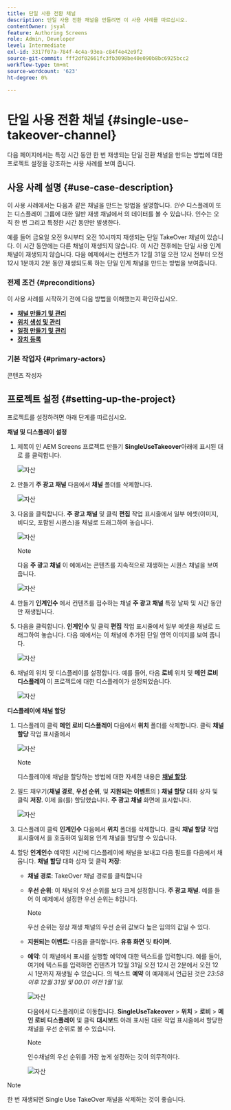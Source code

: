 ```yaml
---
title: 단일 사용 전환 채널
description: 단일 사용 전환 채널을 만들려면 이 사용 사례를 따르십시오.
contentOwner: jsyal
feature: Authoring Screens
role: Admin, Developer
level: Intermediate
exl-id: 3317f07a-784f-4c4a-93ea-c84f4e42e9f2
source-git-commit: fff2df02661fc3fb3098be40e090b8bc6925bcc2
workflow-type: tm+mt
source-wordcount: '623'
ht-degree: 0%

---
```


# 단일 사용 전환 채널 {#single-use-takeover-channel}

다음 페이지에서는 특정 시간 동안 한 번 재생되는 단일 전환 채널을 만드는 방법에 대한 프로젝트 설정을 강조하는 사용 사례를 보여 줍니다.

## 사용 사례 설명 {#use-case-description}

이 사용 사례에서는 다음과 같은 채널을 만드는 방법을 설명합니다. *인수* 디스플레이 또는 디스플레이 그룹에 대한 일반 재생 채널에서 의 데이터를 볼 수 있습니다. 인수는 오직 한 번 그리고 특정한 시간 동안만 발생한다.

예를 들어 금요일 오전 9시부터 오전 10시까지 재생되는 단일 TakeOver 채널이 있습니다. 이 시간 동안에는 다른 채널이 재생되지 않습니다. 이 시간 전후에는 단일 사용 인계 채널이 재생되지 않습니다. 다음 예제에서는 컨텐츠가 12월 31일 오전 12시 전부터 오전 12시 1분까지 2분 동안 재생되도록 하는 단일 인계 채널을 만드는 방법을 보여줍니다.

### 전제 조건 {#preconditions}

이 사용 사례를 시작하기 전에 다음 방법을 이해했는지 확인하십시오.

* **[채널 만들기 및 관리](managing-channels.md)**
* **[위치 생성 및 관리](managing-locations.md)**
* **[일정 만들기 및 관리](managing-schedules.md)**
* **[장치 등록](device-registration.md)**

### 기본 작업자 {#primary-actors}

콘텐츠 작성자

## 프로젝트 설정 {#setting-up-the-project}

프로젝트를 설정하려면 아래 단계를 따르십시오.

**채널 및 디스플레이 설정**

1. 제목이 인 AEM Screens 프로젝트 만들기 **SingleUseTakeover**&#x200B;아래에 표시된 대로 를 클릭합니다.

   ![자산](assets/single-takeover1.png)

1. 만들기 **주 광고 채널** 다음에서 **채널** 폴더를 삭제합니다.

   ![자산](assets/single-takeover2.png)

1. 다음을 클릭합니다. **주 광고 채널** 및 클릭 **편집** 작업 표시줄에서 일부 에셋(이미지, 비디오, 포함된 시퀀스)을 채널로 드래그하여 놓습니다.

   ![자산](assets/single-takeover2.png)


   >[!NOTE]
   >다음 **주 광고 채널** 이 예에서는 콘텐츠를 지속적으로 재생하는 시퀀스 채널을 보여 줍니다.

   ![자산](assets/single-takeover3.png)

1. 만들기 **인계인수** 에서 컨텐츠를 접수하는 채널 **주 광고 채널** 특정 날짜 및 시간 동안만 재생됩니다.

1. 다음을 클릭합니다. **인계인수** 및 클릭 **편집** 작업 표시줄에서 일부 에셋을 채널로 드래그하여 놓습니다. 다음 예에서는 이 채널에 추가된 단일 영역 이미지를 보여 줍니다.

   ![자산](assets/single-takeover4.png)

1. 채널의 위치 및 디스플레이를 설정합니다. 예를 들어, 다음 **로비** 위치 및  **메인 로비 디스플레이** 이 프로젝트에 대한 디스플레이가 설정되었습니다.

   ![자산](assets/single-takeover5.png)

**디스플레이에 채널 할당**

1. 디스플레이 클릭 **메인 로비 디스플레이** 다음에서 **위치** 폴더를 삭제합니다. 클릭 **채널 할당** 작업 표시줄에서

   ![자산](assets/single-takeover6.png)

   >[!NOTE]
   >디스플레이에 채널을 할당하는 방법에 대한 자세한 내용은 **[채널 할당](channel-assignment.md)**.

1. 필드 채우기(**채널 경로**, **우선 순위**, 및 **지원되는 이벤트**&#x200B;의 ) **채널 할당** 대화 상자 및 클릭 **저장**. 이제 을(를) 할당했습니다. **주 광고 채널** 화면에 표시합니다.

   ![자산](assets/single-takeover7.png)

1. 디스플레이 클릭 **인계인수** 다음에서 **위치** 폴더를 삭제합니다. 클릭 **채널 할당** 작업 표시줄에서 을 호출하여 일회용 인계 채널을 할당할 수 있습니다.

1. 할당 **인계인수** 예약된 시간에 디스플레이에 채널을 보내고 다음 필드를 다음에서 채웁니다. **채널 할당** 대화 상자 및 클릭 **저장**:

   * **채널 경로**: TakeOver 채널 경로를 클릭합니다
   * **우선 순위**: 이 채널의 우선 순위를 보다 크게 설정합니다. **주 광고 채널**. 예를 들어 이 예제에서 설정한 우선 순위는 8입니다.

     >[!NOTE]
     >우선 순위는 정상 재생 채널의 우선 순위 값보다 높은 임의의 값일 수 있다.
   * **지원되는 이벤트**: 다음을 클릭합니다. **유휴 화면** 및 **타이머**.
   * **예약**: 이 채널에서 표시를 실행할 예약에 대한 텍스트를 입력합니다. 예를 들어, 여기에 텍스트를 입력하면 컨텐츠가 12월 31일 오전 12시 전 2분에서 오전 12시 1분까지 재생될 수 있습니다. 의 텍스트 **예약** 이 예제에서 언급된 것은 *23:58 이후 12월 31일 및 00.01 이전 1월 1일*.

     ![자산](assets/single-takeover8.png)

     다음에서 디스플레이로 이동합니다. **SingleUseTakeover** > **위치** > **로비** > **메인 로비 디스플레이** 및 클릭 **대시보드** 아래 표시된 대로 작업 표시줄에서 할당한 채널을 우선 순위로 볼 수 있습니다.

     >[!NOTE]
     >인수채널의 우선 순위를 가장 높게 설정하는 것이 의무적이다.

     ![자산](assets/single-takeover9.png)

>[!NOTE]
>
>한 번 재생되면 Single Use TakeOver 채널을 삭제하는 것이 좋습니다.
